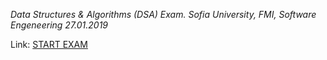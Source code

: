 *Data Structures & Algorithms (DSA) Exam. Sofia University, FMI, Software Engeneering 27.01.2019*

Link: [START EXAM](https://www.hackerrank.com/sda-exam-27-01-19-)
